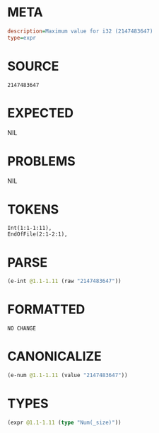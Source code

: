 # META
~~~ini
description=Maximum value for i32 (2147483647)
type=expr
~~~
# SOURCE
~~~roc
2147483647
~~~
# EXPECTED
NIL
# PROBLEMS
NIL
# TOKENS
~~~zig
Int(1:1-1:11),
EndOfFile(2:1-2:1),
~~~
# PARSE
~~~clojure
(e-int @1.1-1.11 (raw "2147483647"))
~~~
# FORMATTED
~~~roc
NO CHANGE
~~~
# CANONICALIZE
~~~clojure
(e-num @1.1-1.11 (value "2147483647"))
~~~
# TYPES
~~~clojure
(expr @1.1-1.11 (type "Num(_size)"))
~~~
